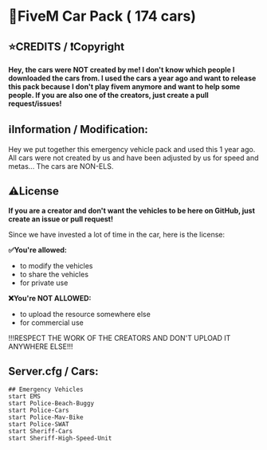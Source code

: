 # 🚓FiveM Car Pack ( 174 cars)

## ⭐CREDITS / ❗Copyright
**Hey, the cars were NOT created by me! I don't know which people I downloaded the cars from. I used the cars a year ago and want to release this pack because I don't play fivem anymore and want to help some people. If you are also one of the creators, just create a pull request/issues!**

## ℹ️Information / Modification:
Hey we put together this emergency vehicle pack and used this 1 year ago. All cars were not created by us and have been adjusted by us for speed and metas...
The cars are NON-ELS.

## ⚠️License
**If you are a creator and don't want the vehicles to be here on GitHub, just create an issue or pull request!**

Since we have invested a lot of time in the car, here is the license:

**✅You're allowed:**
- to modify the vehicles
- to share the vehicles
- for private use

**❌You're NOT ALLOWED:**
- to upload the resource somewhere else
- for commercial use

!!!RESPECT THE WORK OF THE CREATORS AND DON'T UPLOAD IT ANYWHERE ELSE!!!

## Server.cfg / Cars:
```
## Emergency Vehicles
start EMS
start Police-Beach-Buggy
start Police-Cars
start Police-Mav-Bike
start Police-SWAT
start Sheriff-Cars
start Sheriff-High-Speed-Unit
```
